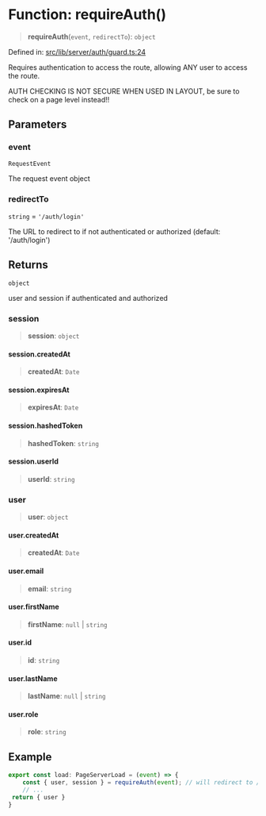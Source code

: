 # Function: requireAuth()

> **requireAuth**(`event`, `redirectTo`): `object`

Defined in: [src/lib/server/auth/guard.ts:24](https://github.com/andrewski04/SvelteKit-Template/blob/9ffac812183d006906d6dfaaa45d8940033328db/src/lib/server/auth/guard.ts#L24)

Requires authentication to access the route, allowing ANY user to access the route.

AUTH CHECKING IS NOT SECURE WHEN USED IN LAYOUT, be sure to check on a page level instead!!

## Parameters

### event

`RequestEvent`

The request event object

### redirectTo

`string` = `'/auth/login'`

The URL to redirect to if not authenticated or authorized (default: '/auth/login')

## Returns

`object`

user and session if authenticated and authorized

### session

> **session**: `object`

#### session.createdAt

> **createdAt**: `Date`

#### session.expiresAt

> **expiresAt**: `Date`

#### session.hashedToken

> **hashedToken**: `string`

#### session.userId

> **userId**: `string`

### user

> **user**: `object`

#### user.createdAt

> **createdAt**: `Date`

#### user.email

> **email**: `string`

#### user.firstName

> **firstName**: `null` \| `string`

#### user.id

> **id**: `string`

#### user.lastName

> **lastName**: `null` \| `string`

#### user.role

> **role**: `string`

## Example

```ts
export const load: PageServerLoad = (event) => {
	const { user, session } = requireAuth(event); // will redirect to /auth/login if not authenticated
	// ...
 return { user }
}
```
